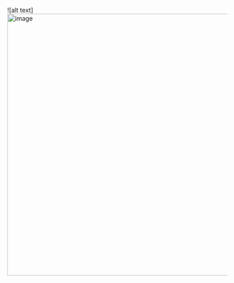 
![alt text]<img width="598" alt="image" src="https://github.com/user-attachments/assets/3732f774-94bd-4e2c-a02f-f823b8c06bd4" />
